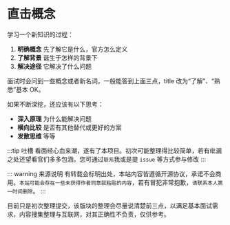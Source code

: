 # 直击概念

学习一个新知识的过程：

1. **明确概念** 先了解它是什么，官方怎么定义 
2. **了解背景** 诞生于怎样的背景下
3. **解决途径** 它解决了什么问题

面试时会问到一些概念或者新名词，一般能答到上面三点，title 改为“了解”、“熟悉”基本 OK。

如果不断深挖，还应该有以下思考：

- **深入原理** 为什么能解决问题
- **横向比较** 是否有其他替代或更好的方案
- **发散思维** 等等

:::tip 吐槽
看面经心血来潮，遂有了本项目。初次可能整理得比较简单，若有纰漏之处还望看官们多多包涵。您可通过`联系`我或是提 `issue` 等方式参与修改
:::

::: warning 来源说明
有转载会标明出处，本站内容皆遵循开源协议，承诺不会商用。`本站可能会存在一些未获得作者同意就粘贴的内容`，若有冒犯非常抱歉，`请联系本人第一时间删除`。
:::

目前只是初次整理提交，该版块的整理会尽量说清楚前三点，以满足基本面试需求，内容搜集整理与互联网，对其正确性不负责，仅供参考。